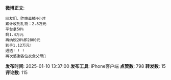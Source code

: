 **微博正文**: 
```
网友们，昨晚直播4小时
累计收到礼物：2.8万元
平台拿50%
剩1.4万元
再纳税20%即2800元
到手1.12万元!
通透! ! !
再次感谢各位衣食父母🙏
```
**发布时间**: 2025-01-10 13:37:00
**发布工具**: iPhone客户端
**点赞数**: 798
**转发数**: 15
**评论数**: 115
